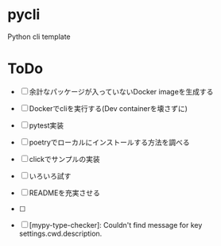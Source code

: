 # pycli
Python cli template

# ToDo
- [ ] 余計なパッケージが入っていないDocker imageを生成する
- [ ] Dockerでcliを実行する(Dev containerを壊さずに)
- [ ] pytest実装
- [ ] poetryでローカルにインストールする方法を調べる
- [ ] clickでサンプルの実装
- [ ] いろいろ試す
- [ ] READMEを充実させる
- [ ] 
- [ ] [mypy-type-checker]: Couldn't find message for key settings.cwd.description.

